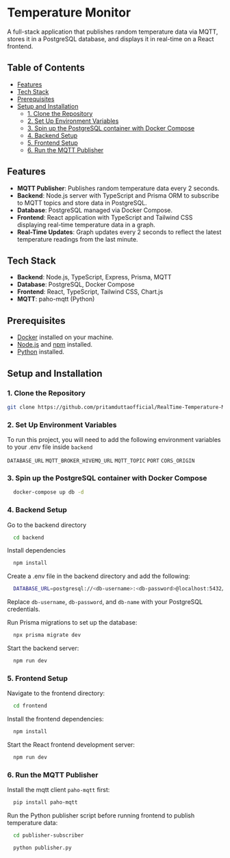 # Temperature Monitor

A full-stack application that publishes random temperature data via MQTT, stores it in a PostgreSQL database, and displays it in real-time on a React frontend.

## Table of Contents

- [Features](#features)
- [Tech Stack](#tech-stack)
- [Prerequisites](#prerequisites)
- [Setup and Installation](#setup-and-installation)
  - [1. Clone the Repository](#1-clone-the-repository)
  - [2. Set Up Environment Variables](#2-set-up-environment-variables)
  - [3. Spin up the PostgreSQL container with Docker Compose](#3-start-the-postgres-with-docker-compose)
  - [4. Backend Setup](#2-backend-setup)
  - [5. Frontend Setup](#3-frontend-setup)
  - [6. Run the MQTT Publisher](#4-run-the-mqtt-publisher)

## Features

- **MQTT Publisher**: Publishes random temperature data every 2 seconds.
- **Backend**: Node.js server with TypeScript and Prisma ORM to subscribe to MQTT topics and store data in PostgreSQL.
- **Database**: PostgreSQL managed via Docker Compose.
- **Frontend**: React application with TypeScript and Tailwind CSS displaying real-time temperature data in a graph.
- **Real-Time Updates**: Graph updates every 2 seconds to reflect the latest temperature readings from the last minute.

## Tech Stack

- **Backend**: Node.js, TypeScript, Express, Prisma, MQTT
- **Database**: PostgreSQL, Docker Compose
- **Frontend**: React, TypeScript, Tailwind CSS, Chart.js
- **MQTT**: paho-mqtt (Python)

## Prerequisites

- [Docker](https://www.docker.com/get-started) installed on your machine.
- [Node.js](https://nodejs.org/) and [npm](https://www.npmjs.com/) installed.
- [Python](https://www.python.org/) installed.

## Setup and Installation

### 1. Clone the Repository

```bash
git clone https://github.com/pritamduttaofficial/RealTime-Temperature-Monitor.git
```

### 2. Set Up Environment Variables

To run this project, you will need to add the following environment variables to your .env file inside `backend`

`DATABASE_URL`
`MQTT_BROKER_HIVEMQ_URL`
`MQTT_TOPIC`
`PORT`
`CORS_ORIGIN`

### 3. Spin up the PostgreSQL container with Docker Compose

```bash
  docker-compose up db -d
```

### 4. Backend Setup

Go to the backend directory

```bash
  cd backend
```

Install dependencies

```bash
  npm install
```

Create a .env file in the backend directory and add the following:

```bash
  DATABASE_URL=postgresql://<db-username>:<db-password>@localhost:5432/<db-name>
```

Replace `db-username`, `db-password`, and `db-name` with your PostgreSQL credentials.

Run Prisma migrations to set up the database:

```bash
  npx prisma migrate dev
```

Start the backend server:

```bash
  npm run dev
```

### 5. Frontend Setup

Navigate to the frontend directory:

```bash
  cd frontend
```

Install the frontend dependencies:

```bash
  npm install
```

Start the React frontend development server:

```bash
  npm run dev
```

### 6. Run the MQTT Publisher

Install the mqtt client `paho-mqtt` first:

```bash
  pip install paho-mqtt
```

Run the Python publisher script before running frontend to publish temperature data:

```bash
  cd publisher-subscriber
```

```bash
  python publisher.py
```
